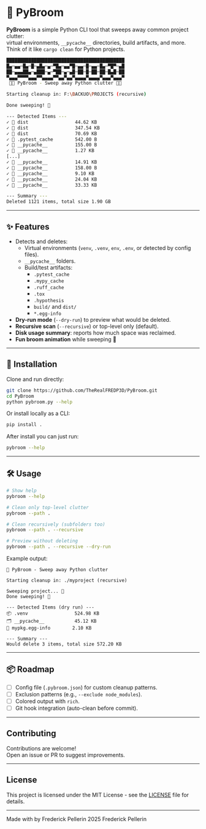 # 🧹 PyBroom

**PyBroom** is a simple Python CLI tool that sweeps away common project clutter:  
virtual environments, `__pycache__` directories, build artifacts, and more.  
Think of it like `cargo clean` for Python projects.


```sh
███████████████████████████████████████████
█▄─▄▄─█▄─█─▄█▄─▄─▀█▄─▄▄▀█─▄▄─█─▄▄─█▄─▀█▀─▄█
██─▄▄▄██▄─▄███─▄─▀██─▄─▄█─██─█─██─██─█▄█─██
▀▄▄▄▀▀▀▀▄▄▄▀▀▄▄▄▄▀▀▄▄▀▄▄▀▄▄▄▄▀▄▄▄▄▀▄▄▄▀▄▄▄▀
 🧹🐍 PyBroom - Sweep away Python clutter 🧹🐍

Starting cleanup in: F:\BACKUO\PROJECTS (recursive)

Done sweeping! 🧹

--- Detected Items ---
✓ 📂 dist                 44.62 KB
✓ 📂 dist                 347.54 KB
✓ 📂 dist                 70.69 KB
✓ 📂 .pytest_cache        542.00 B
✓ 📂 __pycache__          155.00 B
✓ 📂 __pycache__          1.27 KB
[...]
✓ 📂 __pycache__          14.91 KB
✓ 📂 __pycache__          158.00 B
✓ 📂 __pycache__          9.10 KB
✓ 📂 __pycache__          24.04 KB
✓ 📂 __pycache__          33.33 KB

--- Summary ---
Deleted 1121 items, total size 1.90 GB
```

---

## ✨ Features
- Detects and deletes:
  - Virtual environments (`venv`, `.venv`, `env`, `.env`, or detected by config files).
  - `__pycache__` folders.
  - Build/test artifacts:
    - `.pytest_cache`
    - `.mypy_cache`
    - `.ruff_cache`
    - `.tox`
    - `.hypothesis`
    - `build/` and `dist/`
    - `*.egg-info`
- **Dry-run mode** (`--dry-run`) to preview what would be deleted.
- **Recursive scan** (`--recursive`) or top-level only (default).
- **Disk usage summary**: reports how much space was reclaimed.
- **Fun broom animation** while sweeping 🧹

---

## 🚀 Installation

Clone and run directly:
```bash
git clone https://github.com/TheRealFREDP3D/PyBroom.git
cd PyBroom
python pybroom.py --help
```

Or install locally as a CLI:
```bash
pip install .
```

After install you can just run:
```bash
pybroom --help
```

---

## 🛠 Usage

```bash
# Show help
pybroom --help

# Clean only top-level clutter
pybroom --path .

# Clean recursively (subfolders too)
pybroom --path . --recursive

# Preview without deleting
pybroom --path . --recursive --dry-run
```

Example output:
```
🧹 PyBroom - Sweep away Python clutter

Starting cleanup in: ./myproject (recursive)

Sweeping project... 🧹
Done sweeping! 🧹   

--- Detected Items (dry run) ---
📦 .venv                 524.98 KB
🗂️ __pycache__           45.12 KB
📄 mypkg.egg-info        2.10 KB

--- Summary ---
Would delete 3 items, total size 572.20 KB
```

---

## 📦 Roadmap
- [ ] Config file (`.pybroom.json`) for custom cleanup patterns.
- [ ] Exclusion patterns (e.g., `--exclude node_modules`).
- [ ] Colored output with `rich`.
- [ ] Git hook integration (auto-clean before commit).

---

## Contributing
Contributions are welcome!  
Open an issue or PR to suggest improvements.

---

## License

This project is licensed under the MIT License - see the [LICENSE](LICENSE) file for details.

---

Made with by Frederick Pellerin 2025 Frederick Pellerin
